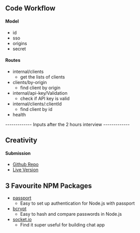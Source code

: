 ## Code Workflow

#### Model
* id
* sso
* origins
* secret

#### Routes
* internal/clients
  - get the lists of clients
* clients/by-origin
  - find client by origin
* internal/api-key/Validation
  - check if API key is valid
* internal/clients/:clientId
  - find client by id
* health

------------- Inputs after the 2 hours interview -------------
## Creativity

#### Submission
* [Github Repo](https://github.com/shumin13/aaweather)
* [Live Version](https://airasiaw.herokuapp.com/)


## 3 Favourite NPM Packages
* [passport](http://passportjs.org/)
  - Easy to set up authentication for Node.js with passport
* [bcrypt](https://github.com/kelektiv/node.bcrypt.js)
  - Easy to hash and compare passwords in Node.js
* [socket.io](hhttps://socket.io/)
  - Find it super useful for building chat app
